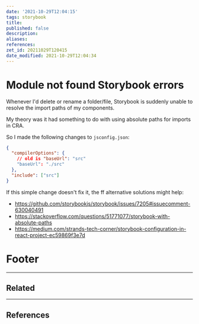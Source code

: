 ```yaml
---
date: '2021-10-29T12:04:15'
tags: storybook
title:
published: false
description:
aliases:
references:
zet_id: 20211029T120415
date_modified: 2021-10-29T12:04:34
---
```


# Module not found Storybook errors

Whenever I'd delete or rename a folder/file, Storybook is suddenly unable to resolve the import paths of my components.

My theory was it had something to do with using absolute paths for imports in CRA. 

So I made the following changes to `jsconfig.json`: 
```json
{
  "compilerOptions": {
	// old is "baseUrl": "src"
    "baseUrl": "./src"
  },
  "include": ["src"]
}
```

If this simple change doesn't fix it, the ff alternative solutions might help:
- https://github.com/storybookjs/storybook/issues/7205#issuecomment-630040491
- https://stackoverflow.com/questions/51771077/storybook-with-absolute-paths
- https://medium.com/strands-tech-corner/storybook-configuration-in-react-project-ec59869f3e7d

# Footer

---

## Related

---

## References